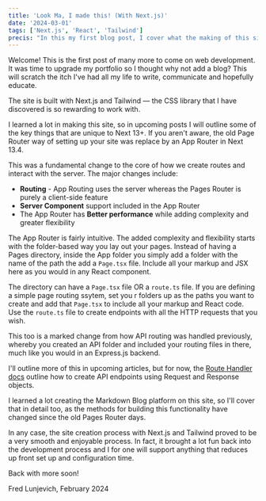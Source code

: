 ```yaml
---
title: 'Look Ma, I made this! (With Next.js)'
date: '2024-03-01'
tags: ['Next.js', 'React', 'Tailwind']
precis: "In this my first blog post, I cover what the making of this site and how Next.js plus Tailwind made it so easy to build."
---
```


Welcome! This is the first post of many more to come on web development. It was time to upgrade my portfolio so I thought why not add a blog? This will scratch the itch I've had all my life to write, communicate and hopefully educate.

The site is built with Next.js and Tailwind — the CSS library that I have discovered is so rewarding to work with.

I learned a lot in making this site, so in upcoming posts I will outline some of the key things that are unique to Next 13+. If you aren't aware, the old Page Router way of setting up your site was replace by an App Router in Next 13.4.

This was a fundamental change to the core of how we create routes and interact with the server. The major changes include:

- **Routing** - App Routing uses the server whereas the Pages Router is purely a client-side feature
- **Server Component** support included in the App Router
- The App Router has **Better performance** while adding complexity and greater flexibility

The App Router is fairly intuitive. The added complexity and flexibility starts with the folder-based way you lay out your pages. Instead of having a Pages directory, inside the App folder you simply add a folder with the name of the path the add a `Page.tsx` file. Include all your markup and JSX here as you would in any React component.

The directory can have a `Page.tsx` file OR a `route.ts` file. If you are defining a simple page routing ssytem, set you r folders up as the paths you want to create and add that `Page.tsx` to include all your markup and React code. Use the `route.ts` file to create endpoints with all the HTTP requests that you wish. 

This too is a marked change from how API routing was handled previously, whereby you created an API folder and included your routing files in there, much like you would in an Express.js backend.

I'll outline more of this in upcoming articles, but for now, the [Route Handler docs](https://nextjs.org/docs/app/building-your-application/routing/route-handlers) outline how to create API endpoints using Request and Response objects.

I learned a lot creating the Markdown Blog platform on this site, so I'll cover that in detail too, as the methods for building this functionality have changed since the old Pages Router days.

In any case, the site creation process with Next.js and Tailwind proved to be a very smooth and enjoyable process. In fact, it brought a lot fun back into the development process and I for one will support anything that reduces up front set up and configuration time. 

Back with more soon!

Fred Lunjevich, February 2024
